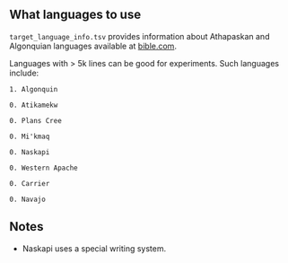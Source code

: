 ## What languages to use
```target_language_info.tsv``` provides information about Athapaskan and Algonquian languages available at [bible.com](https://www.bible.com).

Languages with > 5k lines can be good for experiments. Such languages include:

    1. Algonquin

    0. Atikamekw

    0. Plans Cree

    0. Mi'kmaq

    0. Naskapi

    0. Western Apache

    0. Carrier

    0. Navajo 

## Notes 

- Naskapi uses a special writing system.